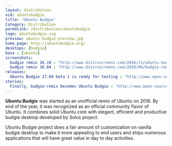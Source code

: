 ```yaml
---
layout: distribution
uid: ubuntubudgie
title: 'Ubuntu Budgie'
Category: Distribution
permalink: /distribution/ubuntubudgie
logo: ubuntubudgie.svg
preview: ubuntu-budgie-preview.jpg
home_page: http://ubuntubudgie.org/
desktops: [budgie]
base : [ubuntu]
screenshots:
  budgie remix 16.10 : "http://www.distroscreens.com/2016/11/ubuntu-budgie-remix-1610-screenshots.html"
  budgie remix 16.04 : "http://www.distroscreens.com/2016/06/budgie-remix-1604-screenshots.html"
releases:
  Ubuntu Budgie 17.04 beta 1 is ready for testing : "http://www.open-source-feed.com/2017/02/ubuntu-budgie-1704-beta-1-is-ready-for.html"
stories:
  Finally, budgie-remix becomes Ubuntu Budgie : "http://www.open-source-feed.com/2016/11/finally-budgie-remix-becomes-ubuntu.html"
---
```


**Ubuntu Budgie** was started as an unofficial remix of Ubuntu on 2016. By end of the year, it was recognized as an official community flavor of Ubuntu. It combines solid Ubuntu core with elegant, efficient and productive budgie desktop  developed by Solus project.

Ubuntu Budgie project does a fair amount of customization on vanilla budgie desktop to make it more appealing to end users and ships numerous applications that will have great value in day to day activities.
